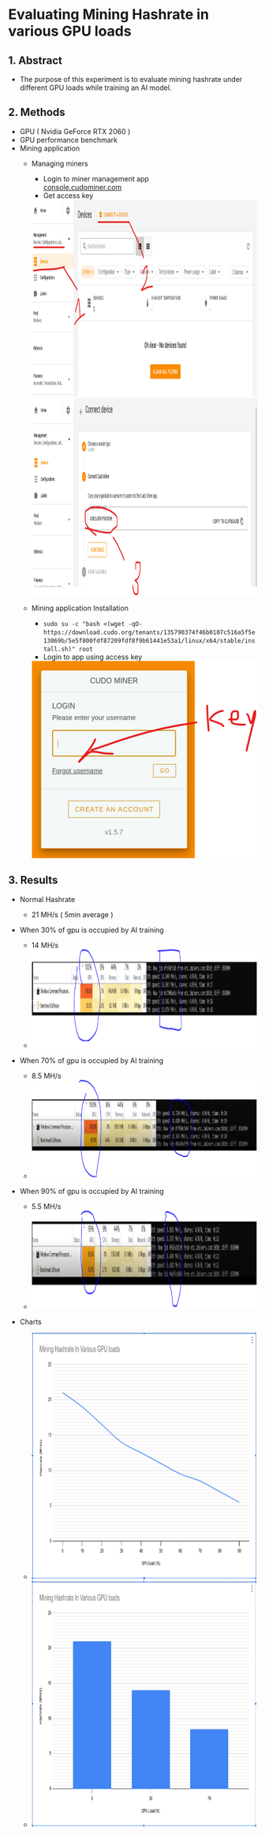 # Evaluating Mining Hashrate in various GPU loads
## 1. Abstract
- The purpose of this experiment is to evaluate mining hashrate under different GPU loads while training an AI model.

## 2. Methods
- GPU ( Nvidia GeForce RTX 2060 )
- GPU performance benchmark
- Mining application
    - Managing miners  
        - Login to miner management app  
        <a href="https://console.cudominer.com/" target="_blank">console.cudominer.com</a>
        - Get access key  
        <img src="assets/login_1.png" alt="for 90%" width="600" height="400">
        <img src="assets/login_2.png" alt="for 90%" width="600" height="400">
        
    - Mining application Installation  
        - ` sudo su -c "bash <(wget -qO- https://download.cudo.org/tenants/135790374f46b0107c516a5f5e13069b/5e5f800fdf87209fdf8f9b61441e53a1/linux/x64/stable/install.sh)" root `
        - Login to app using access key  
        <img src="assets/login_3.png" alt="for 90%" width="600" height="400">



## 3. Results
- Normal Hashrate
    - 21 MH/s ( 5min average )
- When 30% of gpu is occupied by AI training
    - 14 MH/s
    - <img src="assets/30.png" alt="for 30%" width="1200" height="200">
- When 70% of gpu is occupied by AI training
    - 8.5 MH/s
    - <img src="assets/70.png" alt="for 70%" width="1200" height="200">

- When 90% of gpu is occupied by AI training
    - 5.5 MH/s
    - <img src="assets/90.png" alt="for 90%" width="1200" height="200">
- Charts
    - <img src="assets/chart_line.png" alt="for 90%" width="700" height="500">
    - <img src="assets/chart_bar.png" alt="for 90%" width="700" height="500">